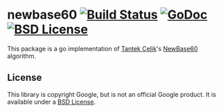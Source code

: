 # newbase60 [![Build Status](https://travis-ci.org/willnorris/newbase60.svg?branch=master)](https://travis-ci.org/willnorris/newbase60) [![GoDoc](https://godoc.org/willnorris.com/go/newbase60?status.svg)](https://godoc.org/willnorris.com/go/newbase60) [![BSD License](https://img.shields.io/badge/license-BSD-blue.svg?style=flat)](LICENSE)

This package is a go implementation of [Tantek Çelik][tantek]'s [NewBase60][]
algorithm.

[tantek]: http://tantek.com/
[NewBase60]: http://tantek.com/w/NewBase60

## License ##

This library is copyright Google, but is not an official Google product.  It is
available under a [BSD License][].

[BSD License]: LICENSE
